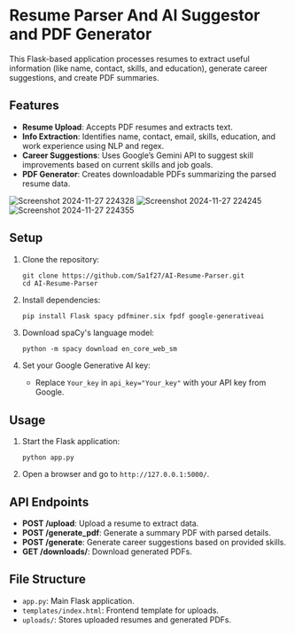 # Resume Parser And AI Suggestor and PDF Generator

This Flask-based application processes resumes to extract useful information (like name, contact, skills, and education), generate career suggestions, and create PDF summaries.

## Features

- **Resume Upload**: Accepts PDF resumes and extracts text.
- **Info Extraction**: Identifies name, contact, email, skills, education, and work experience using NLP and regex.
- **Career Suggestions**: Uses Google’s Gemini API to suggest skill improvements based on current skills and job goals.
- **PDF Generator**: Creates downloadable PDFs summarizing the parsed resume data.

![Screenshot 2024-11-27 224328](https://github.com/user-attachments/assets/78940d3a-4ca7-4c3a-8e25-0de71dedfd5f)
![Screenshot 2024-11-27 224245](https://github.com/user-attachments/assets/d02a700f-b6bb-43f7-a1f9-559fc34b6caa)
![Screenshot 2024-11-27 224355](https://github.com/user-attachments/assets/21e9cf6e-a5e2-419b-9ab2-efd96a11325b)


## Setup

1. Clone the repository:
    ```
    git clone https://github.com/Sa1f27/AI-Resume-Parser.git
    cd AI-Resume-Parser
    ```

2. Install dependencies:
    ```bash
    pip install Flask spacy pdfminer.six fpdf google-generativeai
    ```
3. Download spaCy's language model:
    ```
    python -m spacy download en_core_web_sm
    ```

4. Set your Google Generative AI key:
   - Replace `Your_key` in `api_key="Your_key"` with your API key from Google.

## Usage

1. Start the Flask application:
    ```
    python app.py
    ```
2. Open a browser and go to `http://127.0.0.1:5000/`.

## API Endpoints

- **POST /upload**: Upload a resume to extract data.
- **POST /generate_pdf**: Generate a summary PDF with parsed details.
- **POST /generate**: Generate career suggestions based on provided skills.
- **GET /downloads/<filename>**: Download generated PDFs.

## File Structure

- `app.py`: Main Flask application.
- `templates/index.html`: Frontend template for uploads.
- `uploads/`: Stores uploaded resumes and generated PDFs.


